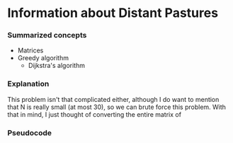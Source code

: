 # Information about Distant Pastures
### Summarized concepts
  - Matrices
  - Greedy algorithm
      - Dijkstra's algorithm

### Explanation
This problem isn't that complicated either, although I do want to mention that N is really small (at most 30), so we can brute force this problem. With that in mind, I just thought of converting the entire matrix of 

### Pseudocode
